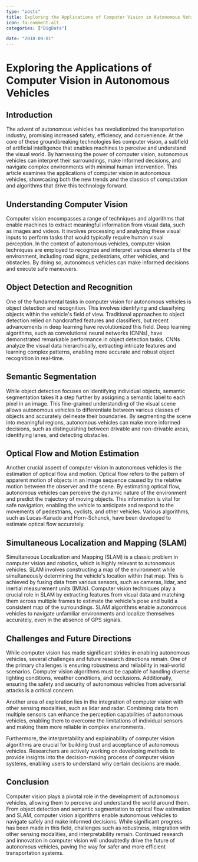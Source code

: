 ```yaml
---
type: "posts"
title: Exploring the Applications of Computer Vision in Autonomous Vehicles
icon: fa-comment-alt
categories: ["BigData"]

date: "2018-09-01"
---
```




# Exploring the Applications of Computer Vision in Autonomous Vehicles

## Introduction

The advent of autonomous vehicles has revolutionized the transportation industry, promising increased safety, efficiency, and convenience. At the core of these groundbreaking technologies lies computer vision, a subfield of artificial intelligence that enables machines to perceive and understand the visual world. By harnessing the power of computer vision, autonomous vehicles can interpret their surroundings, make informed decisions, and navigate complex environments with minimal human intervention. This article examines the applications of computer vision in autonomous vehicles, showcasing both the new trends and the classics of computation and algorithms that drive this technology forward.

## Understanding Computer Vision

Computer vision encompasses a range of techniques and algorithms that enable machines to extract meaningful information from visual data, such as images and videos. It involves processing and analyzing these visual inputs to perform tasks that would typically require human visual perception. In the context of autonomous vehicles, computer vision techniques are employed to recognize and interpret various elements of the environment, including road signs, pedestrians, other vehicles, and obstacles. By doing so, autonomous vehicles can make informed decisions and execute safe maneuvers.

## Object Detection and Recognition

One of the fundamental tasks in computer vision for autonomous vehicles is object detection and recognition. This involves identifying and classifying objects within the vehicle's field of view. Traditional approaches to object detection relied on handcrafted features and classifiers, but recent advancements in deep learning have revolutionized this field. Deep learning algorithms, such as convolutional neural networks (CNNs), have demonstrated remarkable performance in object detection tasks. CNNs analyze the visual data hierarchically, extracting intricate features and learning complex patterns, enabling more accurate and robust object recognition in real-time.

## Semantic Segmentation

While object detection focuses on identifying individual objects, semantic segmentation takes it a step further by assigning a semantic label to each pixel in an image. This fine-grained understanding of the visual scene allows autonomous vehicles to differentiate between various classes of objects and accurately delineate their boundaries. By segmenting the scene into meaningful regions, autonomous vehicles can make more informed decisions, such as distinguishing between drivable and non-drivable areas, identifying lanes, and detecting obstacles.

## Optical Flow and Motion Estimation

Another crucial aspect of computer vision in autonomous vehicles is the estimation of optical flow and motion. Optical flow refers to the pattern of apparent motion of objects in an image sequence caused by the relative motion between the observer and the scene. By estimating optical flow, autonomous vehicles can perceive the dynamic nature of the environment and predict the trajectory of moving objects. This information is vital for safe navigation, enabling the vehicle to anticipate and respond to the movements of pedestrians, cyclists, and other vehicles. Various algorithms, such as Lucas-Kanade and Horn-Schunck, have been developed to estimate optical flow accurately.

## Simultaneous Localization and Mapping (SLAM)

Simultaneous Localization and Mapping (SLAM) is a classic problem in computer vision and robotics, which is highly relevant to autonomous vehicles. SLAM involves constructing a map of the environment while simultaneously determining the vehicle's location within that map. This is achieved by fusing data from various sensors, such as cameras, lidar, and inertial measurement units (IMUs). Computer vision techniques play a crucial role in SLAM by extracting features from visual data and matching them across multiple frames to estimate the vehicle's pose and build a consistent map of the surroundings. SLAM algorithms enable autonomous vehicles to navigate unfamiliar environments and localize themselves accurately, even in the absence of GPS signals.

## Challenges and Future Directions

While computer vision has made significant strides in enabling autonomous vehicles, several challenges and future research directions remain. One of the primary challenges is ensuring robustness and reliability in real-world scenarios. Computer vision algorithms must be capable of handling diverse lighting conditions, weather conditions, and occlusions. Additionally, ensuring the safety and security of autonomous vehicles from adversarial attacks is a critical concern.

Another area of exploration lies in the integration of computer vision with other sensing modalities, such as lidar and radar. Combining data from multiple sensors can enhance the perception capabilities of autonomous vehicles, enabling them to overcome the limitations of individual sensors and making them more reliable in complex environments.

Furthermore, the interpretability and explainability of computer vision algorithms are crucial for building trust and acceptance of autonomous vehicles. Researchers are actively working on developing methods to provide insights into the decision-making process of computer vision systems, enabling users to understand why certain decisions are made.

## Conclusion

Computer vision plays a pivotal role in the development of autonomous vehicles, allowing them to perceive and understand the world around them. From object detection and semantic segmentation to optical flow estimation and SLAM, computer vision algorithms enable autonomous vehicles to navigate safely and make informed decisions. While significant progress has been made in this field, challenges such as robustness, integration with other sensing modalities, and interpretability remain. Continued research and innovation in computer vision will undoubtedly drive the future of autonomous vehicles, paving the way for safer and more efficient transportation systems.